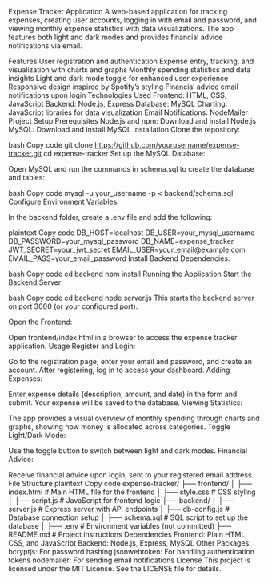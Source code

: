 Expense Tracker Application
A web-based application for tracking expenses, creating user accounts, logging in with email and password, and viewing monthly expense statistics with data visualizations. The app features both light and dark modes and provides financial advice notifications via email.

Features
User registration and authentication
Expense entry, tracking, and visualization with charts and graphs
Monthly spending statistics and data insights
Light and dark mode toggle for enhanced user experience
Responsive design inspired by Spotify’s styling
Financial advice email notifications upon login
Technologies Used
Frontend: HTML, CSS, JavaScript
Backend: Node.js, Express
Database: MySQL
Charting: JavaScript libraries for data visualization
Email Notifications: NodeMailer
Project Setup
Prerequisites
Node.js and npm: Download and install Node.js
MySQL: Download and install MySQL
Installation
Clone the repository:

bash
Copy code
git clone https://github.com/yourusername/expense-tracker.git
cd expense-tracker
Set up the MySQL Database:

Open MySQL and run the commands in schema.sql to create the database and tables:

bash
Copy code
mysql -u your_username -p < backend/schema.sql
Configure Environment Variables:

In the backend folder, create a .env file and add the following:

plaintext
Copy code
DB_HOST=localhost
DB_USER=your_mysql_username
DB_PASSWORD=your_mysql_password
DB_NAME=expense_tracker
JWT_SECRET=your_jwt_secret
EMAIL_USER=your_email@example.com
EMAIL_PASS=your_email_password
Install Backend Dependencies:

bash
Copy code
cd backend
npm install
Running the Application
Start the Backend Server:

bash
Copy code
cd backend
node server.js
This starts the backend server on port 3000 (or your configured port).

Open the Frontend:

Open frontend/index.html in a browser to access the expense tracker application.
Usage
Register and Login:

Go to the registration page, enter your email and password, and create an account.
After registering, log in to access your dashboard.
Adding Expenses:

Enter expense details (description, amount, and date) in the form and submit. Your expense will be saved to the database.
Viewing Statistics:

The app provides a visual overview of monthly spending through charts and graphs, showing how money is allocated across categories.
Toggle Light/Dark Mode:

Use the toggle button to switch between light and dark modes.
Financial Advice:

Receive financial advice upon login, sent to your registered email address.
File Structure
plaintext
Copy code
expense-tracker/
├── frontend/
│   ├── index.html            # Main HTML file for the frontend
│   ├── style.css             # CSS styling
│   ├── script.js             # JavaScript for frontend logic
├── backend/
│   ├── server.js             # Express server with API endpoints
│   ├── db-config.js          # Database connection setup
│   ├── schema.sql            # SQL script to set up the database
│   ├── .env                  # Environment variables (not committed)
├── README.md                 # Project instructions
Dependencies
Frontend: Plain HTML, CSS, and JavaScript
Backend: Node.js, Express, MySQL
Other Packages:
bcryptjs: For password hashing
jsonwebtoken: For handling authentication tokens
nodemailer: For sending email notifications
License
This project is licensed under the MIT License. See the LICENSE file for details.
